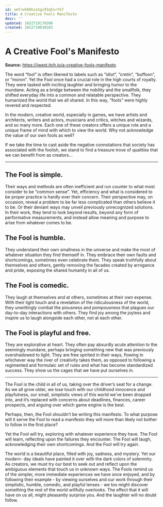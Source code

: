 ```yaml
---
id: smfrwh60kza1gi93q5srth7
title: A Creative Fools Manifesto
desc: ''
updated: 1652710170300
created: 1652710038203
---
```


# A Creative Fool's Manifesto

**Source:** https://jwest.itch.io/a-creative-fools-manifesto

The word “fool”  is often likened to labels such as “idiot”, “cretin”, “buffoon”, or “moron”.
Yet the Fool once had a crucial role in the high courts of royalty.
They were tasked with inciting laughter and bringing humor to the mundane.
Acting as a bridge between the nobility and the smallfolk, they shifted everyday life into a common and relatable
perspective.
They humanized the world that we all shared. In this way, “fools” were highly revered and respected.

In the modern, creative world, especially in games, we have artists and architects, writers and actors,
musicians and critics, witches and wizards, and so many more.
Each one of these creators offers a unique role and a unique frame of mind with which to view the world.
Why not acknowledge the value of our own fools as well?

If we take the time to cast aside the negative connotations that society has associated with the foolish,
we stand to find a treasure trove of qualities that we can benefit from as creators...

---

## The Fool is simple.
Their ways and methods are often inefficient and run counter to what most consider to be “common sense”.
Yet, efficiency and what is considered to be proper practice is hardly ever their concern.
Their perspective may, on occasion, reveal a problem to be far less complicated than others believe it to be.
Or their deviant ways may unveil previously unrecognized solutions. In their work, they tend to look beyond results,
beyond any form of performative measurements, and instead allow meaning and purpose to arise from whatever comes to be.


## The Fool is humble.
They understand their own smallness in the universe and make the most of whatever situation they find themself in.
They embrace their own faults and shortcomings, sometimes even celebrate them.
They speak truthfully about themselves and others, gently removing the facades created by arrogance and pride,
exposing the shared humanity in all of us.


## The Fool is comedic.
They laugh at themselves and at others, sometimes at their own expense.
With their light touch and a revelation of the ridiculousness of the world, they unwittingly combat the
piousness and pompousness that plagues our day-to-day interactions with others.
They find joy among the joyless and inspire us to laugh alongside each other, not at each other.


## The Fool is playful and free.
They are explorative at heart. They often pay absurdly acute attention to the seemingly mundane,
perhaps bringing something new that was previously  overshadowed to light.
They are free spirited in their ways, flowing in whichever way the river of creativity takes them,
as opposed to following a regimented and formulaic set of rules and what has become standardized success.
They show us the cages that we have put ourselves in.


---

The Fool is the child in all of us, taking over the driver’s seat for a change.
As we all grow older, we lose touch with our childhood innocence and playfulness,
our small, simplistic views of this world we’ve been dropped into, and it’s replaced
with concerns about deadlines, finances, career prospects, and arguing over which game engine is the best.

Perhaps, then, the Fool shouldn’t be writing this manifesto.
To what purpose will it serve the Fool to read a manifesto they will more than
likely not bother to follow in the first place?

Yet the Fool will try, exploring with whatever experience they have.
The Fool will learn, reflecting upon the failures they encounter.
The Fool will laugh, acknowledging their own shortcomings.
And the Fool will try again.

The world is a beautiful place, filled with joy, sadness, and mystery.
Yet our modern- day ideals have painted it over with the dark colors of solemnity.
As creators, we must try our best to seek out and reflect upon the ambiguous elements that touch us in unknown ways.
The Fools remind us of the simpler, more immediate experiences we have once enjoyed, and by following their example -
by viewing ourselves and our work through their simplistic, humble, comedic, and playful lenses -
we too might discover something the rest of the world willfully overlooks.
The effect that it will have on us all, might pleasantly surprise you. And the laughter will no doubt follow.
